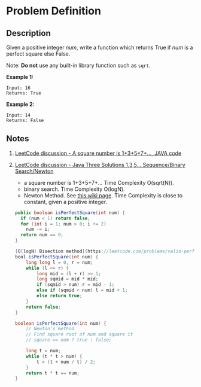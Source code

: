 # Problem Definition

## Description

Given a positive integer *num*, write a function which returns True if *num* is a perfect square else False.

Note: **Do not** use any built-in library function such as `sqrt`.

**Example 1:**

```text
Input: 16
Returns: True
```

**Example 2:**

```text
Input: 14
Returns: False
```

## Notes

1. [LeetCode discussion - A square number is 1+3+5+7+..., JAVA code](https://leetcode.com/problems/valid-perfect-square/discuss/83874/A-square-number-is-1+3+5+7+...-JAVA-code)
1. [LeetCode discussion - Java Three Solutions 1,3,5,.. Sequence/Binary Search/Newton](https://leetcode.com/problems/valid-perfect-square/discuss/83902/Java-Three-Solutions-135..-SequenceBinary-SearchNewton)

    * a square number is 1+3+5+7+... Time Complexity O(sqrt(N)).
    * binary search. Time Complexity O(logN).
    * Newton Method. See [this wiki page](https://en.wikipedia.org/wiki/Newton%27s_method). Time Complexity is close to constant, given a positive integer.

    ```java
    public boolean isPerfectSquare(int num) {
      if (num < 1) return false;
      for (int i = 1; num > 0; i += 2)
        num -= i;
      return num == 0;
    }

    [O(logN) Bisection method](https://leetcode.com/problems/valid-perfect-square/discuss/83888/O(logN)-Bisection-method)
    bool isPerfectSquare(int num) {
        long long l = 0, r = num;
        while (l <= r) {
            long mid = (l + r) >> 1;
            long sqmid = mid * mid;
            if (sqmid > num) r = mid - 1;
            else if (sqmid < num) l = mid + 1;
            else return true;
        }
        return false;
    }

    boolean isPerfectSquare(int num) {
        // Newton's method.
        // Find square root of num and square it
        // square == num ? true : false;

        long t = num;
        while (t * t > num) {
            t = (t + num / t) / 2;
        }
        return t * t == num;
    }
    ```